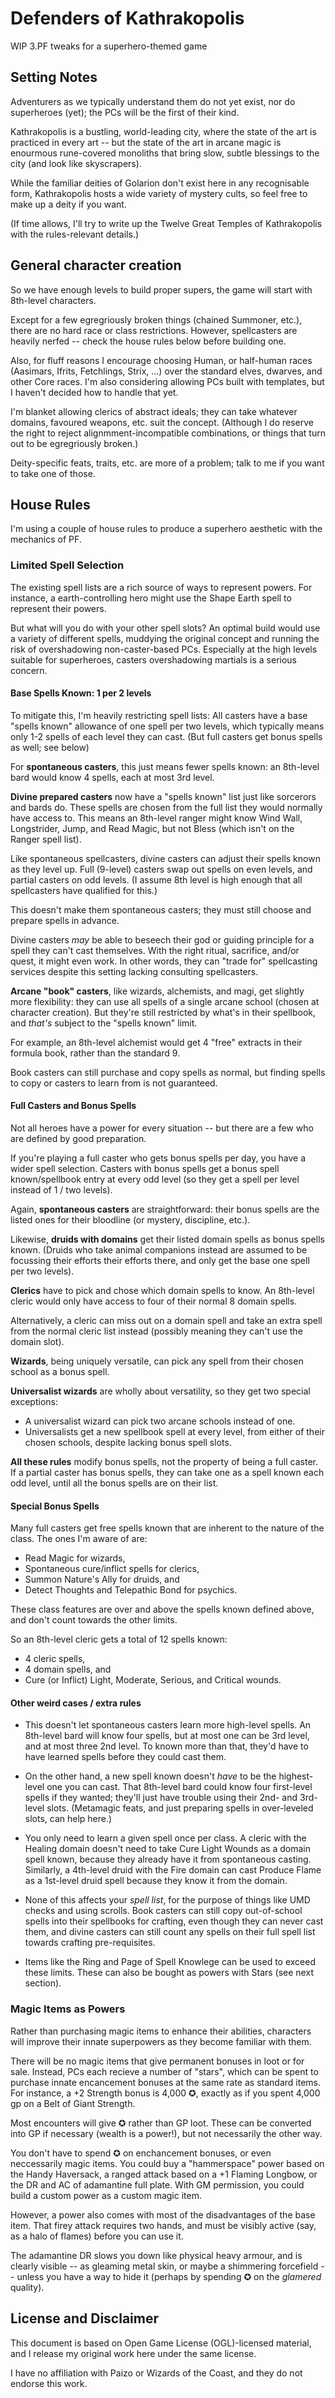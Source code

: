 # Defenders of Kathrakopolis

WIP 3.PF tweaks for a superhero-themed game

## Setting Notes

Adventurers as we typically understand them do not yet exist,
nor do superheroes (yet); the PCs will be the first of their kind.

Kathrakopolis is a bustling, world-leading city, where the
state of the art is practiced in every art -- but the state
of the art in arcane magic is enourmous rune-covered monoliths that
bring slow, subtle blessings to the city (and look like
skyscrapers).

While the familiar deities of Golarion don't exist here in any
recognisable form, Kathrakopolis hosts a wide variety of mystery
cults, so feel free to make up a deity if you want.

(If time allows, I'll try to write up the Twelve Great Temples of Kathrakopolis with the rules-relevant details.)

## General character creation

So we have enough levels to build proper supers, the game will start with 8th-level characters.

Except for a few egregriously broken things (chained Summoner, etc.),
there are no hard race or class restrictions.
However, spellcasters are heavily nerfed -- check the house rules below
before building one.

Also, for fluff reasons I encourage choosing Human, or half-human races
(Aasimars, Ifrits, Fetchlings, Strix, ...) over the standard
elves, dwarves, and other Core races.
I'm also considering allowing PCs built with templates,
but I haven't decided how to handle that yet.

I'm blanket allowing clerics of abstract ideals; they can take
whatever domains, favoured weapons, etc. suit the concept.
(Although I do reserve the right to reject alignmment-incompatible
combinations, or things that turn out to be egregriously broken.)

Deity-specific feats, traits, etc. are more of a problem;
talk to me if you want to take one of those.

## House Rules

I'm using a couple of house rules to produce a superhero
aesthetic with the mechanics of PF.

### Limited Spell Selection

The existing spell lists are a rich source of ways to represent powers.
For instance, a earth-controlling hero might use
the Shape Earth spell to represent their powers.

But what will you do with your other spell slots?
An optimal build would use a variety of different spells,
muddying the original concept and running the risk of
overshadowing non-caster-based PCs.
Especially at the high levels suitable for superheroes,
casters overshadowing martials is a serious concern.

#### Base Spells Known: 1 per 2 levels

To mitigate this, I'm heavily restricting spell lists:
All casters have a base "spells known" allowance of one spell per two levels,
which typically means only 1-2 spells of each level they can cast.
(But full casters get bonus spells as well; see below)

For **spontaneous casters**, this just means fewer spells known:
an 8th-level bard would know 4 spells, each at most 3rd level.

**Divine prepared casters** now have a "spells known" list just like
sorcerors and bards do. These spells are chosen from the full list
they would normally have access to.
This means an 8th-level ranger might know Wind Wall, Longstrider, Jump, and Read Magic,
but not Bless (which isn't on the Ranger spell list).

Like spontaneous spellcasters, divine casters can adjust their spells known
as they level up. Full (9-level) casters swap out spells on even levels,
and partial casters on odd levels.
(I assume 8th level is high enough that all spellcasters have qualified for this.)

This doesn't make them spontaneous casters;
they must still choose and prepare spells in advance.

Divine casters _may_ be able to beseech their god or guiding principle
for a spell they can't cast themselves.
With the right ritual, sacrifice, and/or quest, it might even work.
In other words, they can "trade for" spellcasting services
despite this setting lacking consulting spellcasters.

**Arcane "book" casters**, like wizards, alchemists, and magi,
get slightly more flexibility: they can use all spells of
a single arcane school (chosen at character creation).
But they're still restricted by what's in their spellbook,
and _that's_ subject to the "spells known" limit.

For example, an 8th-level alchemist would get 4 "free"
extracts in their formula book, rather than the standard 9.

Book casters can still purchase and copy spells as normal,
but finding spells to copy or casters to learn from is
not guaranteed.

#### Full Casters and Bonus Spells

Not all heroes have a power for every situation --
but there are a few who are defined by good preparation.

If you're playing a full caster who gets bonus spells per day,
you have a wider spell selection. Casters with bonus spells get
a bonus spell known/spellbook entry at every odd
level (so they get a spell per level instead of 1 / two levels).

Again, **spontaneous casters** are straightforward: their bonus spells
are the listed ones for their bloodline (or mystery, discipline, etc.).

Likewise, **druids with domains** get their listed domain spells
as bonus spells known. (Druids who take animal companions instead
are assumed to be focussing their efforts their efforts there,
and only get the base one spell per two levels).

**Clerics** have to pick and chose which domain spells to know.
An 8th-level cleric would only have access to four of their
normal 8 domain spells.

Alternatively, a cleric can miss out on a domain
spell and take an extra spell from the normal cleric list instead
(possibly meaning they can't use the domain slot).

**Wizards**, being uniquely versatile, can pick any spell from their
chosen school as a bonus spell.

**Universalist wizards** are wholly about versatility, so they get
two special exceptions:

* A universalist wizard can pick two arcane schools instead of one.
* Universalists get a new spellbook spell at every level,
  from either of their chosen schools, despite lacking bonus spell slots.

**All these rules** modify bonus spells, not the property of being a full caster.
If a partial caster has bonus spells, they can take one as a spell known
each odd level, until all the bonus spells are on their list.

#### Special Bonus Spells

Many full casters get free spells known that are inherent to the
nature of the class. The ones I'm aware of are:

* Read Magic for wizards,
* Spontaneous cure/inflict spells for clerics,
* Summon Nature's Ally for druids, and
* Detect Thoughts and Telepathic Bond for psychics.

These class features are over and above the spells known defined above,
and don't count towards the other limits.

So an 8th-level cleric gets a total of 12 spells known:

* 4 cleric spells,
* 4 domain spells, and
* Cure (or Inflict) Light, Moderate, Serious, and Critical wounds.

#### Other weird cases / extra rules

* This doesn't let spontaneous casters learn more high-level spells.
  An 8th-level bard will know four spells, but at most one can be 3rd
  level, and at most three 2nd level. To known more than that,
  they'd have to have learned spells before they could cast them.
 
* On the other hand, a new spell known doesn't _have_ to be the highest-level
  one you can cast. That 8th-level bard could know four first-level spells
  if they wanted; they'll just have trouble using their 2nd- and 3rd-level slots.
  (Metamagic feats, and just preparing spells in over-leveled slots, can help here.)

* You only need to learn a given spell once per class. A cleric with the Healing
  domain doesn't need to take Cure Light Wounds as a domain spell known, because they
  already have it from spontaneous casting.
  Similarly, a 4th-level druid with the Fire domain can cast Produce Flame as a 1st-level
  druid spell because they know it from the domain.

* None of this affects your _spell list_, for the purpose of things like UMD checks and
  using scrolls. Book casters can still copy out-of-school spells into their spellbooks
  for crafting, even though they can never cast them, and divine casters can still count
  any spells on their full spell list towards crafting pre-requisites.
  
* Items like the Ring and Page of Spell Knowlege can be used to exceed these limits.
  These can also be bought as powers with Stars (see next section).

### Magic Items as Powers 

Rather than purchasing magic items to enhance their
abilities, characters will improve their innate
superpowers as they become familiar with them.

There will be no magic items that give permanent bonuses
in loot or for sale. Instead, PCs each recieve a number
of "stars", which can be spent to purchase innate
encancement bonuses at the same rate as standard items.
For instance, a +2 Strength bonus is 4,000 ✪, exactly
as if you spent 4,000 gp on a Belt of Giant Strength.

Most encounters will give ✪ rather than GP loot.
These can be converted into GP if necessary (wealth is a power!),
but not necessarily the other way.

You don't have to spend ✪ on enchancement bonuses,
or even neccessarily magic items.
You could buy a "hammerspace" power based on the Handy
Haversack, a ranged attack based on a +1 Flaming Longbow,
or the DR and AC of adamantine full plate. With GM
permission, you could build a custom power as a custom
magic item.

However, a power also comes with most of the disadvantages of
the base item. That firey attack requires two hands,
and must be visibly active (say, as a halo of flames)
before you can use it.

The adamantine DR slows you down like physical heavy armour,
and is clearly visible -- as gleaming metal skin, or
maybe a shimmering forcefield -- unless you have a way to
hide it (perhaps by spending ✪ on the _glamered_ quality).

## License and Disclaimer

This document is based on Open Game License (OGL)-licensed
material, and I release my original work here under the same
license.

I have no affiliation with Paizo or Wizards of the Coast,
and they do not endorse this work.

